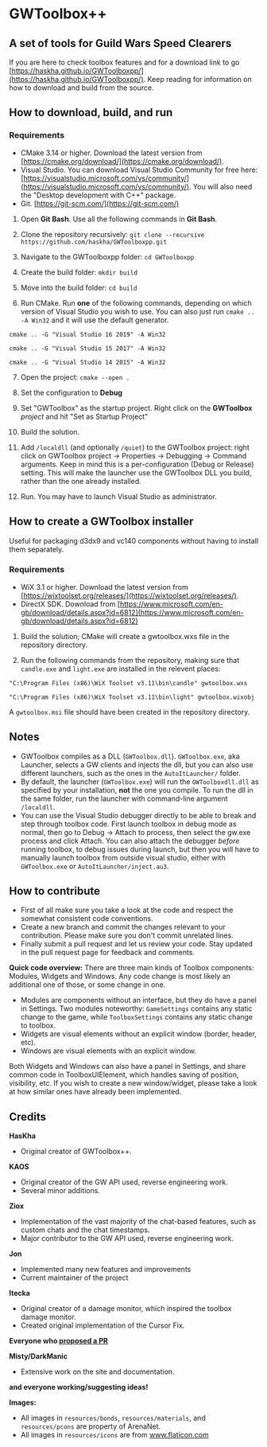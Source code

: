 # GWToolbox++

## A set of tools for Guild Wars Speed Clearers

If you are here to check toolbox features and for a download link to go [https://haskha.github.io/GWToolboxpp/](https://haskha.github.io/GWToolboxpp/). Keep reading for information on how to download and build from the source.

## How to download, build, and run
### Requirements
* CMake 3.14 or higher. Download the latest version from [https://cmake.org/download/](https://cmake.org/download/). 
* Visual Studio. You can download Visual Studio Community for free here: [https://visualstudio.microsoft.com/vs/community/](https://visualstudio.microsoft.com/vs/community/). You will also need the "Desktop development with C++" package. 
* Git. [https://git-scm.com/](https://git-scm.com/)

1. Open **Git Bash**. Use all the following commands in **Git Bash**. 

2. Clone the repository recursively: 
`git clone --recursive https://github.com/haskha/GWToolboxpp.git`

3. Navigate to the GWToolboxpp folder: 
`cd GWToolboxpp`

4. Create the build folder:
`mkdir build`

5. Move into the build folder:
`cd build`

6. Run CMake. Run **one** of the following commands, depending on which version of Visual Studio you wish to use. You can also just run `cmake .. -A Win32` and it will use the default generator. 

`cmake .. -G "Visual Studio 16 2019" -A Win32`

`cmake .. -G "Visual Studio 15 2017" -A Win32`

`cmake .. -G "Visual Studio 14 2015" -A Win32`

7. Open the project:
`cmake --open .`

8. Set the configuration to **Debug**

9. Set "GWToolbox" as the startup project. Right click on the **GWToolbox** _project_ and hit "Set as Startup Project"

10. Build the solution. 

11. Add `/localdll` (and optionally `/quiet`) to the GWToolbox project: right click on GWToolbox project -> Properties -> Debugging -> Command arguments. Keep in mind this is a per-configuration (Debug or Release) setting. This will make the launcher use the GWToolbox DLL you build, rather than the one already installed. 

10. Run. You may have to launch Visual Studio as administrator.

## How to create a GWToolbox installer

Useful for packaging d3dx9 and vc140 components without having to install them separately.

### Requirements
* WiX 3.1 or higher. Download the latest version from [https://wixtoolset.org/releases/](https://wixtoolset.org/releases/).
* DirectX SDK. Download from [https://www.microsoft.com/en-gb/download/details.aspx?id=6812](https://www.microsoft.com/en-gb/download/details.aspx?id=6812)

1. Build the solution; CMake will create a gwtoolbox.wxs file in the repository directory.

2. Run the following commands from the repository, making sure that `candle.exe` and `light.exe` are installed in the relevent places:

`"C:\Program Files (x86)\WiX Toolset v3.11\bin\candle" gwtoolbox.wxs`

`"C:\Program Files (x86)\WiX Toolset v3.11\bin\light" gwtoolbox.wixobj`

A `gwtoolbox.msi` file should have been created in the repository directory.


## Notes
* GWToolbox compiles as a DLL (`GWToolbox.dll`). `GWToolbox.exe`, aka Launcher, selects a GW clients and injects the dll, but you can also use different launchers, such as the ones in the `AutoItLauncher/` folder.
* By default, the launcher (`GWToolbox.exe`) will run the `GWToolboxdll.dll` as specified by your installation, **not** the one you compile. To run the dll in the same folder, run the launcher with command-line argument `/localdll`.
* You can use the Visual Studio debugger directly to be able to break and step through toolbox code. First launch toolbox in debug mode as normal, then go to Debug -> Attach to process, then select the gw.exe process and click Attach. You can also attach the debugger *before* running toolbox, to debug issues during launch, but then you will have to manually launch toolbox from outside visual studio, either with `GWToolbox.exe` or `AutoItLauncher/inject.au3`. 

## How to contribute
* First of all make sure you take a look at the code and respect the somewhat consistent code conventions.
* Create a new branch and commit the changes relevant to your contribution. Please make sure you don't commit unrelated lines.
* Finally submit a pull request and let us review your code. Stay updated in the pull request page for feedback and comments.

**Quick code overview:**
There are three main kinds of Toolbox components: Modules, Widgets and Windows. Any code change is most likely an additional one of those, or some change in one. 
* Modules are components without an interface, but they do have a panel in Settings. Two modules noteworthy: `GameSettings` contains any static change to the game, while `ToolboxSettings` contains any static change to toolbox.
* Widgets are visual elements without an explicit window (border, header, etc).
* Windows are visual elements with an explicit window.

Both Widgets and Windows can also have a panel in Settings, and share common code in ToolboxUIElement, which handles saving of position, visibility, etc. If you wish to create a new window/widget, please take a look at how similar ones have already been implemented.

## Credits

 **HasKha**
 * Original creator of GWToolbox++.
 
 **KAOS**
 * Original creator of the GW API used, reverse engineering work.
 * Several minor additions.

 **Ziox**   
 * Implementation of the vast majority of the chat-based features, such as custom chats and the chat timestamps.
 * Major contributor to the GW API used, reverse engineering work.
 
 **Jon**
 * Implemented many new features and improvements
 * Current maintainer of the project

 **Itecka** 
 * Original creator of a damage monitor, which inspired the toolbox damage monitor.
 * Created original implementation of the Cursor Fix.

 **Everyone who [proposed a PR](https://github.com/HasKha/GWToolboxpp/pulls?q=is%3Apr+is%3Aclosed)**

 **Misty/DarkManic**
 * Extensive work on the site and documentation.

 **and everyone working/suggesting ideas!**

**Images:**
* All images in `resources/bonds`, `resources/materials`, and `resources/pcons` are property of ArenaNet.
* All images in `resources/icons` are from www.flaticon.com 
